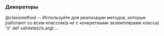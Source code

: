 ### Декораторы
@classmethod -- Используйте для реализации методов, которые работают со всем классом(а не с конкретными экземплярами класса) '\t'
def validate(cls,arg):...

